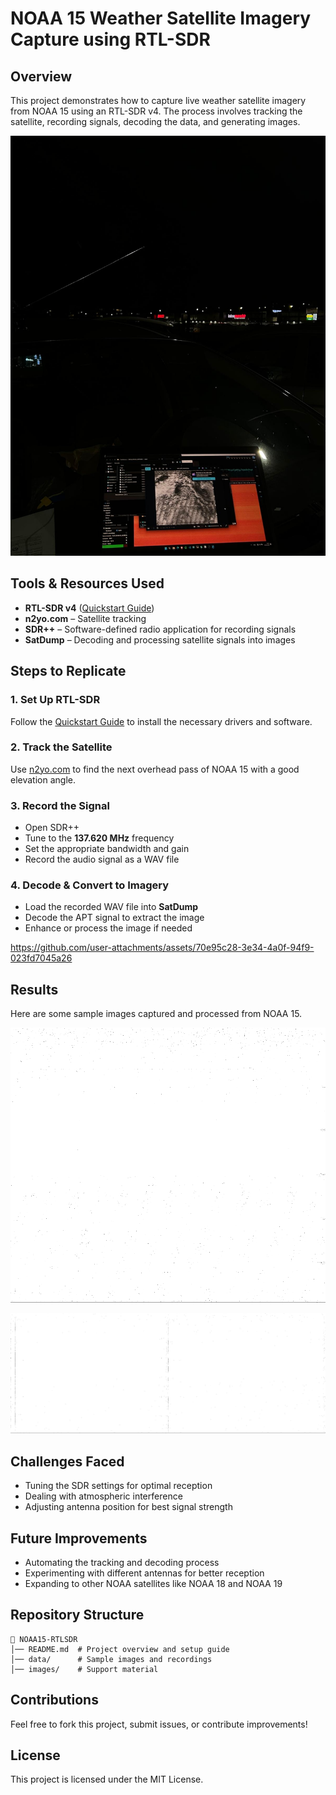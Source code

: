 # NOAA 15 Weather Satellite Imagery Capture using RTL-SDR

## Overview
This project demonstrates how to capture live weather satellite imagery from NOAA 15 using an RTL-SDR v4. The process involves tracking the satellite, recording signals, decoding the data, and generating images.

![Setup used](images/setup.jpg)

## Tools & Resources Used
- **RTL-SDR v4** ([Quickstart Guide](https://www.rtl-sdr.com/qsg))
- **n2yo.com** – Satellite tracking
- **SDR++** – Software-defined radio application for recording signals
- **SatDump** – Decoding and processing satellite signals into images

## Steps to Replicate
### 1. Set Up RTL-SDR
Follow the [Quickstart Guide](https://www.rtl-sdr.com/qsg) to install the necessary drivers and software.

### 2. Track the Satellite
Use [n2yo.com](https://www.n2yo.com) to find the next overhead pass of NOAA 15 with a good elevation angle.

### 3. Record the Signal
- Open SDR++
- Tune to the **137.620 MHz** frequency
- Set the appropriate bandwidth and gain
- Record the audio signal as a WAV file

### 4. Decode & Convert to Imagery
- Load the recorded WAV file into **SatDump**
- Decode the APT signal to extract the image
- Enhance or process the image if needed

https://github.com/user-attachments/assets/70e95c28-3e34-4a0f-94f9-023fd7045a26

## Results
Here are some sample images captured and processed from NOAA 15.

![NOAA 15 Sample Image](/data/avhrr_3_APT_channel_B_corrected.png)

![NOAA 15 RAW Image](data/raw_sync.png)

## Challenges Faced
- Tuning the SDR settings for optimal reception
- Dealing with atmospheric interference
- Adjusting antenna position for best signal strength

## Future Improvements
- Automating the tracking and decoding process
- Experimenting with different antennas for better reception
- Expanding to other NOAA satellites like NOAA 18 and NOAA 19

## Repository Structure
```
📂 NOAA15-RTLSDR
│── README.md  # Project overview and setup guide
│── data/      # Sample images and recordings
│── images/    # Support material
```

## Contributions
Feel free to fork this project, submit issues, or contribute improvements!

## License
This project is licensed under the MIT License.

